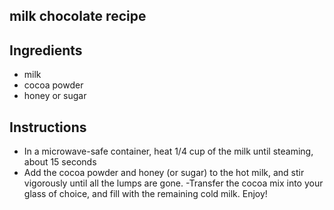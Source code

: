 ## milk chocolate recipe

## Ingredients

- milk
- cocoa powder
- honey or sugar

## Instructions

- In a microwave-safe container, heat 1/4 cup of the milk until steaming, about 15 seconds
- Add the cocoa powder and honey (or sugar) to the hot milk, and stir vigorously until all the lumps are gone.
-Transfer the cocoa mix into your glass of choice, and fill with the remaining cold milk. Enjoy!
